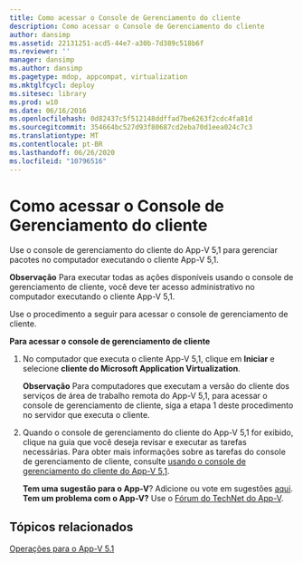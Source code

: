 ```yaml
---
title: Como acessar o Console de Gerenciamento do cliente
description: Como acessar o Console de Gerenciamento do cliente
author: dansimp
ms.assetid: 22131251-acd5-44e7-a30b-7d389c518b6f
ms.reviewer: ''
manager: dansimp
ms.author: dansimp
ms.pagetype: mdop, appcompat, virtualization
ms.mktglfcycl: deploy
ms.sitesec: library
ms.prod: w10
ms.date: 06/16/2016
ms.openlocfilehash: 0d82437c5f512148ddffad7be6263f2cdc4fa81d
ms.sourcegitcommit: 354664bc527d93f80687cd2eba70d1eea024c7c3
ms.translationtype: MT
ms.contentlocale: pt-BR
ms.lasthandoff: 06/26/2020
ms.locfileid: "10796516"
---
```

# Como acessar o Console de Gerenciamento do cliente


Use o console de gerenciamento do cliente do App-V 5,1 para gerenciar pacotes no computador executando o cliente App-V 5,1.

**Observação**  Para executar todas as ações disponíveis usando o console de gerenciamento de cliente, você deve ter acesso administrativo no computador executando o cliente App-V 5,1.

 

Use o procedimento a seguir para acessar o console de gerenciamento de cliente.

**Para acessar o console de gerenciamento de cliente**

1.  No computador que executa o cliente App-V 5,1, clique em **Iniciar** e selecione **cliente do Microsoft Application Virtualization**.

    **Observação**  Para computadores que executam a versão do cliente dos serviços de área de trabalho remota do App-V 5,1, para acessar o console de gerenciamento de cliente, siga a etapa 1 deste procedimento no servidor que executa o cliente.

     

2.  Quando o console de gerenciamento do cliente do App-V 5,1 for exibido, clique na guia que você deseja revisar e executar as tarefas necessárias. Para obter mais informações sobre as tarefas do console de gerenciamento de cliente, consulte [usando o console de gerenciamento do cliente do App-V 5,1](using-the-app-v-51-client-management-console.md).

    **Tem uma sugestão para o App-V**? Adicione ou vote em sugestões [aqui](http://appv.uservoice.com/forums/280448-microsoft-application-virtualization). **Tem um problema com o App-V?** Use o [Fórum do TechNet do App-V](https://social.technet.microsoft.com/Forums/home?forum=mdopappv).

## Tópicos relacionados


[Operações para o App-V 5.1](operations-for-app-v-51.md)

 

 





